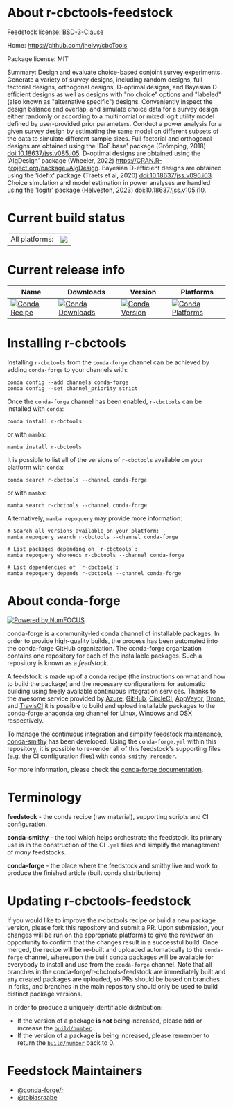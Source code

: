 About r-cbctools-feedstock
==========================

Feedstock license: [BSD-3-Clause](https://github.com/conda-forge/r-cbctools-feedstock/blob/main/LICENSE.txt)

Home: https://github.com/jhelvy/cbcTools

Package license: MIT

Summary: Design and evaluate choice-based conjoint survey experiments. Generate a variety of survey designs, including random designs, full factorial designs, orthogonal designs, D-optimal designs, and Bayesian D-efficient designs as well as designs with "no choice" options and "labeled" (also known as "alternative specific") designs. Conveniently inspect the design balance and overlap, and simulate choice data for a survey design either randomly or according to a multinomial or mixed logit utility model defined by user-provided prior parameters. Conduct a power analysis for a given survey design by estimating the same model on different subsets of the data to simulate different sample sizes. Full factorial and orthogonal designs are obtained using the 'DoE.base' package (Grömping, 2018) <doi:10.18637/jss.v085.i05>. D-optimal designs are obtained using the 'AlgDesign' package (Wheeler, 2022) <https://CRAN.R-project.org/package=AlgDesign>. Bayesian D-efficient designs are obtained using the 'idefix' package (Traets et al, 2020) <doi:10.18637/jss.v096.i03>. Choice simulation and model estimation in power analyses are handled using the 'logitr' package (Helveston, 2023) <doi:10.18637/jss.v105.i10>.

Current build status
====================


<table><tr><td>All platforms:</td>
    <td>
      <a href="https://dev.azure.com/conda-forge/feedstock-builds/_build/latest?definitionId=21973&branchName=main">
        <img src="https://dev.azure.com/conda-forge/feedstock-builds/_apis/build/status/r-cbctools-feedstock?branchName=main">
      </a>
    </td>
  </tr>
</table>

Current release info
====================

| Name | Downloads | Version | Platforms |
| --- | --- | --- | --- |
| [![Conda Recipe](https://img.shields.io/badge/recipe-r--cbctools-green.svg)](https://anaconda.org/conda-forge/r-cbctools) | [![Conda Downloads](https://img.shields.io/conda/dn/conda-forge/r-cbctools.svg)](https://anaconda.org/conda-forge/r-cbctools) | [![Conda Version](https://img.shields.io/conda/vn/conda-forge/r-cbctools.svg)](https://anaconda.org/conda-forge/r-cbctools) | [![Conda Platforms](https://img.shields.io/conda/pn/conda-forge/r-cbctools.svg)](https://anaconda.org/conda-forge/r-cbctools) |

Installing r-cbctools
=====================

Installing `r-cbctools` from the `conda-forge` channel can be achieved by adding `conda-forge` to your channels with:

```
conda config --add channels conda-forge
conda config --set channel_priority strict
```

Once the `conda-forge` channel has been enabled, `r-cbctools` can be installed with `conda`:

```
conda install r-cbctools
```

or with `mamba`:

```
mamba install r-cbctools
```

It is possible to list all of the versions of `r-cbctools` available on your platform with `conda`:

```
conda search r-cbctools --channel conda-forge
```

or with `mamba`:

```
mamba search r-cbctools --channel conda-forge
```

Alternatively, `mamba repoquery` may provide more information:

```
# Search all versions available on your platform:
mamba repoquery search r-cbctools --channel conda-forge

# List packages depending on `r-cbctools`:
mamba repoquery whoneeds r-cbctools --channel conda-forge

# List dependencies of `r-cbctools`:
mamba repoquery depends r-cbctools --channel conda-forge
```


About conda-forge
=================

[![Powered by
NumFOCUS](https://img.shields.io/badge/powered%20by-NumFOCUS-orange.svg?style=flat&colorA=E1523D&colorB=007D8A)](https://numfocus.org)

conda-forge is a community-led conda channel of installable packages.
In order to provide high-quality builds, the process has been automated into the
conda-forge GitHub organization. The conda-forge organization contains one repository
for each of the installable packages. Such a repository is known as a *feedstock*.

A feedstock is made up of a conda recipe (the instructions on what and how to build
the package) and the necessary configurations for automatic building using freely
available continuous integration services. Thanks to the awesome service provided by
[Azure](https://azure.microsoft.com/en-us/services/devops/), [GitHub](https://github.com/),
[CircleCI](https://circleci.com/), [AppVeyor](https://www.appveyor.com/),
[Drone](https://cloud.drone.io/welcome), and [TravisCI](https://travis-ci.com/)
it is possible to build and upload installable packages to the
[conda-forge](https://anaconda.org/conda-forge) [anaconda.org](https://anaconda.org/)
channel for Linux, Windows and OSX respectively.

To manage the continuous integration and simplify feedstock maintenance,
[conda-smithy](https://github.com/conda-forge/conda-smithy) has been developed.
Using the ``conda-forge.yml`` within this repository, it is possible to re-render all of
this feedstock's supporting files (e.g. the CI configuration files) with ``conda smithy rerender``.

For more information, please check the [conda-forge documentation](https://conda-forge.org/docs/).

Terminology
===========

**feedstock** - the conda recipe (raw material), supporting scripts and CI configuration.

**conda-smithy** - the tool which helps orchestrate the feedstock.
                   Its primary use is in the construction of the CI ``.yml`` files
                   and simplify the management of *many* feedstocks.

**conda-forge** - the place where the feedstock and smithy live and work to
                  produce the finished article (built conda distributions)


Updating r-cbctools-feedstock
=============================

If you would like to improve the r-cbctools recipe or build a new
package version, please fork this repository and submit a PR. Upon submission,
your changes will be run on the appropriate platforms to give the reviewer an
opportunity to confirm that the changes result in a successful build. Once
merged, the recipe will be re-built and uploaded automatically to the
`conda-forge` channel, whereupon the built conda packages will be available for
everybody to install and use from the `conda-forge` channel.
Note that all branches in the conda-forge/r-cbctools-feedstock are
immediately built and any created packages are uploaded, so PRs should be based
on branches in forks, and branches in the main repository should only be used to
build distinct package versions.

In order to produce a uniquely identifiable distribution:
 * If the version of a package **is not** being increased, please add or increase
   the [``build/number``](https://docs.conda.io/projects/conda-build/en/latest/resources/define-metadata.html#build-number-and-string).
 * If the version of a package **is** being increased, please remember to return
   the [``build/number``](https://docs.conda.io/projects/conda-build/en/latest/resources/define-metadata.html#build-number-and-string)
   back to 0.

Feedstock Maintainers
=====================

* [@conda-forge/r](https://github.com/orgs/conda-forge/teams/r/)
* [@tobiasraabe](https://github.com/tobiasraabe/)

